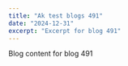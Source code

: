 ```yaml
---
title: "Ak test blogs 491"
date: "2024-12-31"
excerpt: "Excerpt for blog 491"
---
```


Blog content for blog 491